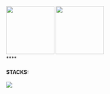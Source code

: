 

<div>
  <img height="130em" src="https://github-readme-stats.vercel.app/api?username=luiz1807&count_private=true&show_icons=true&theme=nightowl">
  <img height="130em" src="https://github-readme-stats.vercel.app/api/top-langs/?username=luiz1807&langs_count=8&hide_progress=true&theme=nightowl">
</div>****

 #### STACKS:
<img src="https://skillicons.dev/icons?i=html,css,js,python,linux,github,git,figma,windows&perline=9" />
